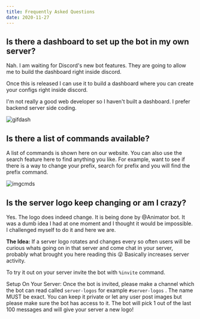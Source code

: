 ```yaml
---
title: Frequently Asked Questions
date: 2020-11-27
---
```


## Is there a dashboard to set up the bot in my own server?

Nah. I am waiting for Discord's new bot features. They are going to allow me to build the dashboard right inside discord.

Once this is released I can use it to build a dashboard where you can create your configs right inside discord.

I'm not really a good web developer so I haven't built a dashboard. I prefer backend server side coding.

![gifdash](https://images-ext-2.discordapp.net/external/zpi-1FbwHd38Nvas5-jDd3snG2-jXvn6DVQwg4xThP8/https/media.discordapp.net/attachments/687080420654710817/697546852731453591/pollinator.gif)

## Is there a list of commands available?

A list of commands is shown here on our website. You can also use the search feature here to find anything you like. For example, want to see if there is a way to change your prefix, search for prefix and you will find the prefix command.

![imgcmds](https://images-ext-1.discordapp.net/external/13JRT8CkIJgvR8nIQRjkJyRSsmf4vCMtLduC_z1LS58/https/i.imgur.com/ZSo2ROh.png?width=1420&height=1000)

## Is the server logo keep changing or am I crazy?

Yes. The logo does indeed change. It is being done by @Animator bot. It was a dumb idea I had at one moment and I thought it would be impossible. I challenged myself to do it and here we are.

**The Idea:** If a server logo rotates and changes every so often users will be curious whats going on in that server and come chat in your server, probably what brought you here reading this 😜 Basically increases server activity.

To try it out on your server invite the bot with `%invite` command.

Setup On Your Server: Once the bot is invited, please make a channel which the bot can read called `server-logos` for example `#server-logos` . The name MUST be exact. You can keep it private or let any user post images but please make sure the bot has access to it. The bot will pick 1 out of the last 100 messages and will give your server a new logo!
